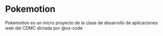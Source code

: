 # Pokemotion
Pokemotion es un micro proyecto de la clase de desarrollo de aplicaciones web del CDMC dictada por @ux-code
